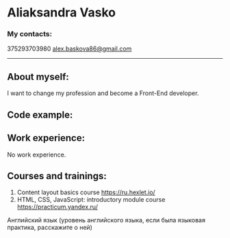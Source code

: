 # Aliaksandra Vasko

### My contacts:
375293703980 
alex.baskova86@gmail.com
****************************

## About myself:
I want to change my profession and become a Front-End developer.

## Code example:

## Work experience: 
No work experience.

## Courses and trainings:
1. Content layout basics course https://ru.hexlet.io/
2. HTML, CSS, JavaScript: introductory module course https://practicum.yandex.ru/

Английский язык (уровень английского языка, если была языковая практика, расскажите о ней)
